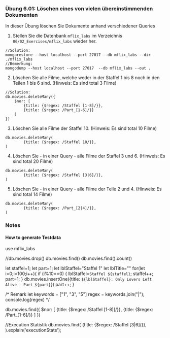 ### Übung 6.01: Löschen eines von vielen übereinstimmenden Dokumenten
In dieser Übung löschen Sie Dokumente anhand verschiedener Queries

1. Stellen Sie die Datenbank ```mflix_labs``` im Verzeichnis ```06/02_Exercises/mflix_labs``` wieder her.
```
//Solution:
mongorestore --host localhost --port 27017 --db mflix_labs --dir ./mflix_labs
//Bemerkung:
mongodump --host localhost --port 27017  --db mflix_labs --out .
```
2. Löschen Sie alle Filme, welche weder in der Staffel 1 bis 8 noch in den Teilen 1 bis 6 sind.
(Hinweis: Es sind total 3 Filme)
```
//Solution:
db.movies.deleteMany({
    $nor: [
        {title: {$regex: /Staffel [1-8]/}},
        {title: {$regex: /Part_[1-6]/}}
    ]
})
```

3. Löschen Sie alle Filme der Staffel 10. (Hinweis: Es sind total 10 Filme)
```
db.movies.deleteMany(
        {title: {$regex: /Staffel 10/}},
)
```
4. Löschen Sie - in einer Query - alle Filme der Staffel 3 und 6. (Hinweis: Es sind total 20 Filme)
```
db.movies.deleteMany(
        {title: {$regex: /Staffel [3|6]/}},
)
```
5. Löschen Sie - in einer Query - alle Filme der Teile 2 und 4. (Hinweis: Es sind total 14 Filme)
```
db.movies.deleteMany(
        {title: {$regex: /Part_[2|4]/}},
)
```


### Notes
#### How to generate Testdata
use mflix_labs

//db.movies.drop()
db.movies.find()
db.movies.find().count()

let staffel=1;
let part=1;
let lblStaffel="Staffel 1"
let lblTitle=""
for(let i=0;i<100;i++){
    if (i%10==0) {
        lblStaffel=`Staffel ${staffel}`;
        staffel++;
        part=1;
     }
    db.movies.insertOne({title: `${lblStaffel}: Only Lovers Left Alive - Part_${part}`})
    part++;
}

/* 
Remark
let keywords = ["1", "3", "5"]
regex = keywords.join("|");
console.log(regex)
*/

db.movies.find({
    $nor: [
        {title: {$regex: /Staffel [1-8)]/}},
        {title: {$regex: /Part_[1-6]/}}
    ]
})

//Execution Statistik
db.movies.find(
        {title: {$regex: /Staffel [3|6]/}},
).explain('executionStats');
